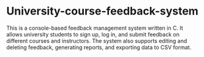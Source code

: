 # University-course-feedback-system
This is a console-based feedback management system written in C. It allows university students to sign up, log in, and submit feedback on different courses and instructors. The system also supports editing and deleting feedback, generating reports, and exporting data to CSV format.
